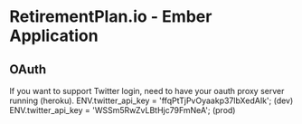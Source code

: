 RetirementPlan.io - Ember Application
======================================



OAuth
-----

If you want to support Twitter login, need to have your oauth proxy server running (heroku).
ENV.twitter_api_key       = 'ffqPtTjPvOyaakp37lbXedAIk'; (dev)
ENV.twitter_api_key       = 'WSSm5RwZvLBtHjc79FmNeA'; (prod)
